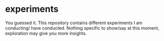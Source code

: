 experiments
===========

You guessed it. This repository contains different experiments I am
conducting/ have conducted. Nothing specific to show/say at this
moment, exploration may give you more insights.

